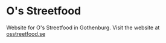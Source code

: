 # O's Streetfood

Website for O's Streetfood in Gothenburg. Visit the website at [osstreetfood.se](https://osstreetfood.se/)
